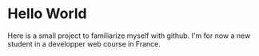 # Hello World

Here is a small project to familiarize myself with github.
I'm for now a new student in a developper web course in France.
